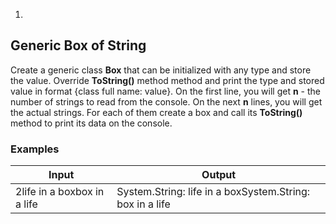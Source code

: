1.
## Generic Box of String

Create a generic class **Box** that can be initialized with any type and store the value. Override **ToString()** method method and print the type and stored value in format {class full name: value}. On the first line, you will get **n** - the number of strings to read from the console. On the next **n** lines, you will get the actual strings. For each of them create a box and call its **ToString()** method to print its data on the console.

### Examples

| **Input** | **Output** |
| --- | --- |
| 2life in a boxbox in a life | System.String: life in a boxSystem.String: box in a life |
